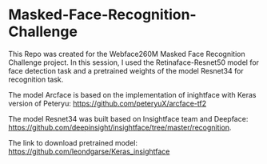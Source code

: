# Masked-Face-Recognition-Challenge
This Repo was created for the Webface260M Masked Face Recognition Challenge project.
In this session, I used the Retinaface-Resnet50 model for face detection task and a pretrained weights of the model Resnet34 for recognition task.

The model Arcface is based on the implementation of inightface with Keras version of Peteryu: https://github.com/peteryuX/arcface-tf2

The model Resnet34 was built based on Insightface team and Deepface: https://github.com/deepinsight/insightface/tree/master/recognition. 

The link to download pretrained model: https://github.com/leondgarse/Keras_insightface
